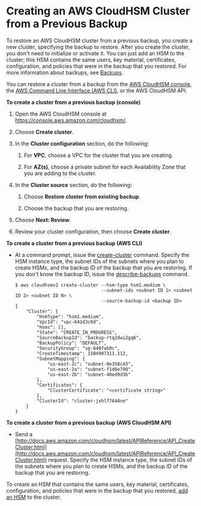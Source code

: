 # Creating an AWS CloudHSM Cluster from a Previous Backup<a name="create-cluster-from-backup"></a>

To restore an AWS CloudHSM cluster from a previous backup, you create a new cluster, specifying the backup to restore\. After you create the cluster, you don't need to initialize or activate it\. You can just add an HSM to the cluster; this HSM contains the same users, key material, certificates, configuration, and policies that were in the backup that you restored\. For more information about backups, see [Backups](backups.md)\.

You can restore a cluster from a backup from the [AWS CloudHSM console](https://console.aws.amazon.com/cloudhsm/), the [AWS Command Line Interface \(AWS CLI\)](https://aws.amazon.com/cli/), or the AWS CloudHSM API\.

**To create a cluster from a previous backup \(console\)**

1. Open the AWS CloudHSM console at [https://console\.aws\.amazon\.com/cloudhsm/](https://console.aws.amazon.com/cloudhsm/)\.

1. Choose **Create cluster**\.

1. In the **Cluster configuration** section, do the following:

   1. For **VPC**, choose a VPC for the cluster that you are creating\.

   1. For **AZ\(s\)**, choose a private subnet for each Availability Zone that you are adding to the cluster\.

1. In the **Cluster source** section, do the following:

   1. Choose **Restore cluster from existing backup**\.

   1. Choose the backup that you are restoring\.

1. Choose **Next: Review**\.

1. Review your cluster configuration, then choose **Create cluster**\.

**To create a cluster from a previous backup \(AWS CLI\)**

+ At a command prompt, issue the [create\-cluster](http://docs.aws.amazon.com/cli/latest/reference/cloudhsmv2/create-cluster.html) command\. Specify the HSM instance type, the subnet IDs of the subnets where you plan to create HSMs, and the backup ID of the backup that you are restoring\. If you don't know the backup ID, issue the [describe\-backups](http://docs.aws.amazon.com/cli/latest/reference/cloudhsmv2/describe-backups.html) command\.

  ```
  $ aws cloudhsmv2 create-cluster --hsm-type hsm1.medium \
                                  --subnet-ids <subnet ID 1> <subnet ID 2> <subnet ID N> \
                                  --source-backup-id <backup ID>
  {
      "Cluster": {
          "HsmType": "hsm1.medium",
          "VpcId": "vpc-641d3c0d",
          "Hsms": [],
          "State": "CREATE_IN_PROGRESS",
          "SourceBackupId": "backup-rtq2dwi2gq6",
          "BackupPolicy": "DEFAULT",
          "SecurityGroup": "sg-640fab0c",
          "CreateTimestamp": 1504907311.112,
          "SubnetMapping": {
              "us-east-2c": "subnet-0e358c43",
              "us-east-2a": "subnet-f1d6e798",
              "us-east-2b": "subnet-40ed9d3b"
          },
          "Certificates": {
              "ClusterCertificate": "<certificate string>"
          },
          "ClusterId": "cluster-jxhlf7644ne"
      }
  }
  ```

**To create a cluster from a previous backup \(AWS CloudHSM API\)**

+ Send a [http://docs.aws.amazon.com/cloudhsm/latest/APIReference/API_CreateCluster.html](http://docs.aws.amazon.com/cloudhsm/latest/APIReference/API_CreateCluster.html) request\. Specify the HSM instance type, the subnet IDs of the subnets where you plan to create HSMs, and the backup ID of the backup that you are restoring\.

To create an HSM that contains the same users, key material, certificates, configuration, and policies that were in the backup that you restored, [add an HSM](add-remove-hsm.md#add-hsm) to the cluster\.